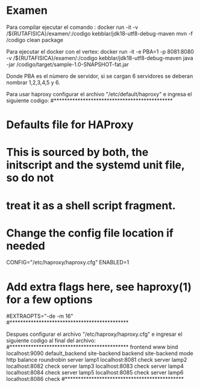 # Examen

Para compilar  ejecutar el comando :
docker run -it -v /${RUTAFISICA}/examen/:/codigo kebblar/jdk18-utf8-debug-maven mvn -f /codigo clean package

Para ejecutar el docker con el vertex:
docker run -it -e PBA=1 -p 8081:8080 -v /${RUTAFISICA}/examen/:/codigo kebblar/jdk18-utf8-debug-maven java -jar /codigo/target/sample-1.0-SNAPSHOT-fat.jar

Donde PBA es el nùmero de servidor, si se cargan 6 servidores se deberan nombrar 1,2,3,4,5 y 6.


Para usar haproxy configurar el archivo "/etc/default/haproxy" e ingresa el siguiente codigo:
#*********************************************
# Defaults file for HAProxy
#
# This is sourced by both, the initscript and the systemd unit file, so do not
# treat it as a shell script fragment.

# Change the config file location if needed
CONFIG="/etc/haproxy/haproxy.cfg"
ENABLED=1
# Add extra flags here, see haproxy(1) for a few options
#EXTRAOPTS="-de -m 16"
#*********************************************

Despues configurar el archivo "/etc/haproxy/haproxy.cfg" e ingresar el siguiente codigo al final del archivo:
#*********************************************
frontend www
        bind localhost:9090
        default_backend site-backend
backend site-backend
        mode http
        balance roundrobin
        server lamp1 localhost:8081 check
        server lamp2 localhost:8082 check
        server lamp3 localhost:8083 check
	server lamp4 localhost:8084 check
	server lamp5 localhost:8085 check
	server lamp6 localhost:8086 check
#*********************************************
